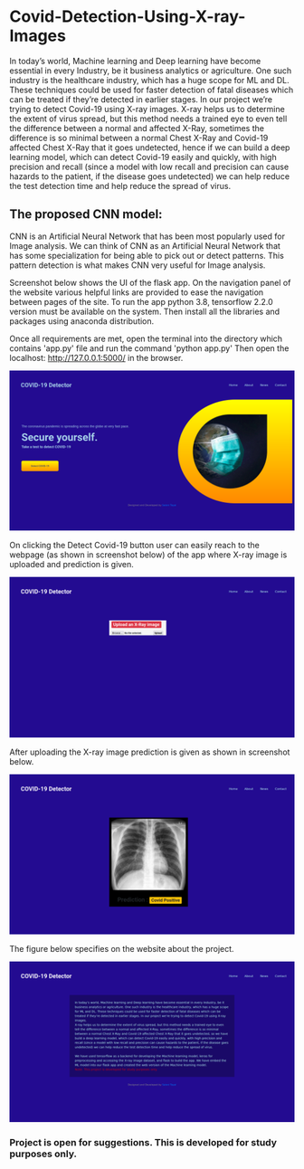 # Covid-Detection-Using-X-ray-Images
In today’s world, Machine learning and Deep learning have become essential in every Industry, be it business analytics or agriculture. 
One such industry is the healthcare industry, which has a huge scope for ML and DL. These techniques could be used for faster detection
of fatal diseases which can be treated if they’re detected in earlier stages. In our project we’re trying to detect Covid-19 using X-ray
images. X-ray helps us to determine the extent of virus spread, but this method needs a trained eye to even tell the difference between 
a normal and affected X-Ray, sometimes the difference is so minimal between a normal Chest X-Ray and Covid-19 affected Chest X-Ray that 
it goes undetected, hence if we can build a deep learning model, which can detect Covid-19 easily and quickly, with high precision and 
recall (since a model with low recall and precision can cause hazards to the patient, if the disease goes undetected) we can help reduce
the test detection time and help reduce the spread of virus. 


## The proposed CNN model:
CNN is  an Artificial Neural Network that has been most popularly used for Image analysis. We can think of CNN as an Artificial Neural 
Network that has some specialization for being able to pick out or detect patterns. This pattern detection is what makes CNN very useful
for Image analysis.

Screenshot below shows the UI of the flask app. On the navigation panel of the website various helpful links are provided to ease the navigation between pages of the site. 
To run the app python 3.8, tensorflow 2.2.0 version must be available on the system. Then install all the libraries and packages using anaconda distribution.

Once all requirements are met, open the terminal into the directory which contains 'app.py' file and run the command 'python app.py'
Then open the localhost: http://127.0.0.1:5000/ in the browser.

<img src="https://github.com/salonitayal/Covid-Detection-Using-X-ray-Images/blob/master/detectCovid19/screenshots/Screenshot%20from%202021-05-10%2019-21-51.png">


On clicking the Detect Covid-19 button user can easily reach to the webpage (as shown in screenshot below) of the app where X-ray image is uploaded and prediction is given. 


<img src="https://github.com/salonitayal/Covid-Detection-Using-X-ray-Images/blob/master/detectCovid19/screenshots/Screenshot%20from%202021-05-11%2000-00-14.png">

After uploading the X-ray image prediction is given as shown in screenshot below.

<img src="https://github.com/salonitayal/Covid-Detection-Using-X-ray-Images/blob/master/detectCovid19/screenshots/Screenshot%20from%202021-05-10%2019-25-15.png">

The figure below specifies on the website about the project.

<img src="https://github.com/salonitayal/Covid-Detection-Using-X-ray-Images/blob/master/detectCovid19/screenshots/Screenshot%20from%202021-05-10%2019-49-38.png">

### Project is open for suggestions. This is developed for study purposes only.